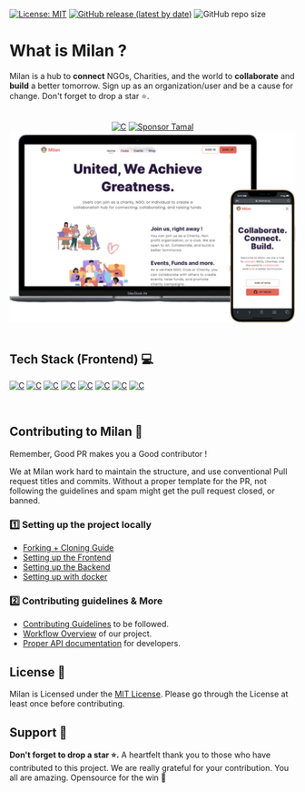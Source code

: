 [![License: MIT](https://img.shields.io/badge/License-MIT-yellow.svg)](https://opensource.org/licenses/MIT) [![GitHub release (latest by date)](https://img.shields.io/github/v/release/MilanCommunity/Milan)](https://github.com/MilanCommunity/Milan/releases) ![GitHub repo size](https://img.shields.io/github/repo-size/MilanCommunity/Milan)

# What is Milan ?

Milan is a hub to **connect** NGOs, Charities, and the world to **collaborate** and **build** a better tomorrow. Sign up as an organization/user and be a cause for change. Don't forget to drop a star ⭐.

<br/>



<div  align="center" >

<div  align="center" >
<a href="https://milanhub.org/"><img alt="C" src="https://img.shields.io/badge/Production%20Release-07C160?style=for-the-badge&logo=vercel&logoColor=white"></a> <a href="https://github.com/sponsors/tamalCodes"><img alt="Sponsor Tamal" src="https://img.shields.io/badge/sponsor-30363D?style=for-the-badge&logo=GitHub-Sponsors&logoColor=#white"></a>

    
</div>

<img alt="Milan Readme Banner" src="./src/assets/pictures/readme/MilanBanner.png" width="700px"/>
    
</div>

<br>

## Tech Stack (Frontend) 💻

<p >
    <a href="https://react.dev/"><img alt="C" src="https://img.shields.io/badge/React-20232A?style=for-the-badge&logo=react&logoColor=61DAFB"></a>
    <a href="https://getbootstrap.com/"><img alt="C" src="https://img.shields.io/badge/Bootstrap-%23563D7C.svg?style=for-the-badge&logo=bootstrap&logoColor=white"></a>
    <a href="https://docs.github.com/en"><img alt="C" src="https://img.shields.io/badge/GitHub-%23121011.svg?style=for-the-badge&logo=github&logoColor=white"></a>
    <a href="https://opensource.guide/how-to-contribute/"><img alt="C" src="https://img.shields.io/badge/Open%20Source-%23F05032.svg?style=for-the-badge&logo=open-source-initiative&logoColor=white"></a>
    <a href="https://developer.mozilla.org/en-US/docs/Web/CSS"><img alt="C" src="https://img.shields.io/badge/CSS-%231572B6.svg?style=for-the-badge&logo=css3&logoColor=white"></a>
    <a href="https://www.canva.com/designschool/tutorials/getting-started/"><img alt="C" src="https://img.shields.io/badge/Canva-%2300C4CC.svg?style=for-the-badge&logo=canva&logoColor=white"></a>
    <a href="https://help.figma.com/hc/en-us/categories/360002051613-Get-started"><img alt="C" src="https://img.shields.io/badge/Figma-%23F24E1E.svg?style=for-the-badge&logo=figma&logoColor=white"></a>
    <a href="https://docs.github.com/en/actions"><img alt="C" src="https://img.shields.io/badge/GitHub%20Actions-%232671E5.svg?style=for-the-badge&logo=github-actions&logoColor=white"></a>

</p>

</br>

## Contributing to Milan 🔐

Remember, Good PR makes you a Good contributor !

We at Milan work hard to maintain the structure, and use conventional Pull request titles and commits. Without a proper template for the PR, not following the guidelines and spam might get the pull request closed, or banned.

### 1️⃣ Setting up the project locally

- [Forking + Cloning Guide](/docs/CloneSetup.md)
- [Setting up the Frontend](/docs/FrontendSetup.md)
- [Setting up the Backend](/docs/BackendSetup.md)
- [Setting up with docker](/docs/DockerSetup.md)


### 2️⃣ Contributing guidelines & More

- [Contributing Guidelines](/CONTRIBUTING.md) to be followed.
- [Workflow Overview](/docs/Workflow.md) of our project.
- [Proper API documentation](https://milan-server.onrender.com/docs/) for developers.

## License 👮

Milan is Licensed under the <a href="./LICENSE">MIT License</a>. Please go through the License at least once before contributing.

## Support 🙏

**Don't forget to drop a star ⭐.** A heartfelt thank you to those who have contributed to this project. We are really grateful for your contribution. You all are amazing. Opensource for the win 🚀
